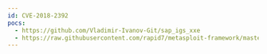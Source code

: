 ```yaml
---
id: CVE-2018-2392
pocs:
  - https://github.com/Vladimir-Ivanov-Git/sap_igs_xxe
  - https://raw.githubusercontent.com/rapid7/metasploit-framework/master/modules/auxiliary/admin/sap/sap_igs_xmlchart_xxe.rb
---
```

